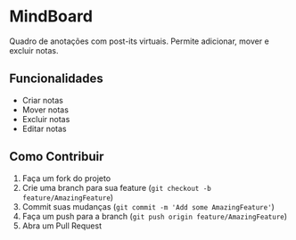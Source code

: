 # MindBoard
Quadro de anotações com post-its virtuais. Permite adicionar, mover e excluir notas.

## Funcionalidades
- Criar notas
- Mover notas
- Excluir notas
- Editar notas

## Como Contribuir
1. Faça um fork do projeto
2. Crie uma branch para sua feature (`git checkout -b feature/AmazingFeature`)
3. Commit suas mudanças (`git commit -m 'Add some AmazingFeature'`)
4. Faça um push para a branch (`git push origin feature/AmazingFeature`)
5. Abra um Pull Request
